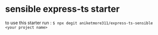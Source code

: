 # sensible express-ts starter

to use this starter run :
`$ npx degit aniketmore311/express-ts-sensible <your project name>`
